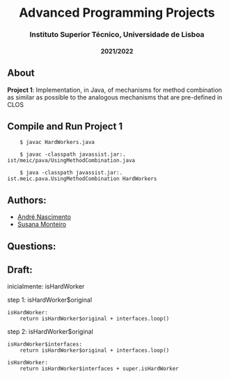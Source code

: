<h1 align="center">Advanced Programming Projects</h1>
<h3 align="center">Instituto Superior Técnico, Universidade de Lisboa</h3>
<h4 align="center">2021/2022</h4>

## About

**Project 1**: Implementation, in Java, of mechanisms for method combination
as similar as possible to the analogous mechanisms that are pre-defined in CLOS
<br/>

## Compile and Run Project 1

```
    $ javac HardWorkers.java

    $ javac -classpath javassist.jar:. ist/meic/pava/UsingMethodCombination.java

    $ java -classpath javassist.jar:. ist.meic.pava.UsingMethodCombination HardWorkers
```

## Authors:

- [André Nascimento](https://github.com/ArcKenimuZ)
- [Susana Monteiro](https://github.com/susmonteiro)

## Questions: 


## Draft:

inicialmente:
    isHardWorker

step 1:
    isHardWorker$original

    isHardWorker:
        return isHardWorker$original + interfaces.loop()

step 2:
    isHardWorker$original

    isHardWorker$interfaces:
        return isHardWorker$original + interfaces.loop()

    isHardWorker:
        return isHardWorker$interfaces + super.isHardWorker